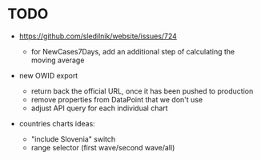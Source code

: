 # TODO

- https://github.com/sledilnik/website/issues/724
    - for NewCases7Days, add an additional step of calculating 
        the moving average        

- new OWID export
    - return back the official URL, once it has been pushed to production
    - remove properties from DataPoint that we don't use
    - adjust API query for each individual chart

- countries charts ideas:
    - "include Slovenia" switch
    - range selector (first wave/second wave/all)